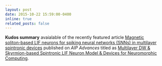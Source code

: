 ```yaml
---
layout: post
date: 2015-10-22 15:59:00-0400
inline: true
related_posts: false
---
```


**Kudos summary** avaialable of the recently featured article [Magnetic soliton-based LIF neurons for spiking neural networks (SNNs) in multilayer spintronic devices](http://dx.doi.org/10.1063/5.0232395) published on *AIP Advances* titled as [Multilayer DW & Skyrmion-based Spintronic LIF Neuron Model & Devices for Neuromorphic Computing](https://www.growkudos.com/publications/10.1063%25252F5.0232395/reader).